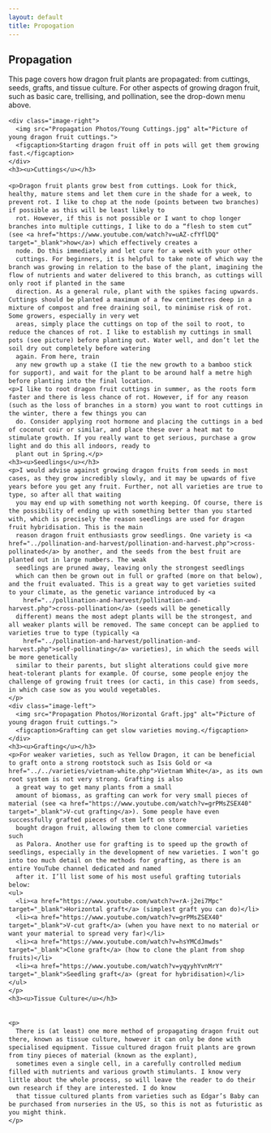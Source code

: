```yaml
---
layout: default
title: Propogation
---
```


<head>
    <link href="propagation.css" type="text/css" rel="stylesheet">
</head>

<body>

  <div class="content">
    <h2>Propagation</h2>
    <p>This page covers how dragon fruit plants are propagated: from cuttings, seeds, grafts, and tissue culture. For other aspects of growing dragon fruit, such as basic care, trellising, and pollination, see the drop-down menu above.


    <div class="image-right">
      <img src="Propagation Photos/Young Cuttings.jpg" alt="Picture of young dragon fruit cuttings.">
      <figcaption>Starting dragon fruit off in pots will get them growing fast.</figcaption>
    </div>
    <h3><u>Cuttings</u></h3>

    <p>Dragon fruit plants grow best from cuttings. Look for thick, healthy, mature stems and let them cure in the shade for a week, to prevent rot. I like to chop at the node (points between two branches) if possible as this will be least likely to
      rot. However, if this is not possible or I want to chop longer branches into multiple cuttings, I like to do a “flesh to stem cut” (see <a href="https://www.youtube.com/watch?v=uAZ-cfYflDQ" target="_blank">how</a>) which effectively creates a
      node. Do this immediately and let cure for a week with your other
      cuttings. For beginners, it is helpful to take note of which way the branch was growing in relation to the base of the plant, imagining the flow of nutrients and water delivered to this branch, as cuttings will only root if planted in the same
      direction. As a general rule, plant with the spikes facing upwards. Cuttings should be planted a maximum of a few centimetres deep in a mixture of compost and free draining soil, to minimise risk of rot. Some growers, especially in very wet
      areas, simply place the cuttings on top of the soil to root, to reduce the chances of rot. I like to establish my cuttings in small pots (see picture) before planting out. Water well, and don’t let the soil dry out completely before watering
      again. From here, train
      any new growth up a stake (I tie the new growth to a bamboo stick for support), and wait for the plant to be around half a metre high before planting into the final location.
    <p>I like to root dragon fruit cuttings in summer, as the roots form faster and there is less chance of rot. However, if for any reason (such as the loss of branches in a storm) you want to root cuttings in the winter, there a few things you can
      do. Consider applying root hormone and placing the cuttings in a bed of coconut coir or similar, and place these over a heat mat to stimulate growth. If you really want to get serious, purchase a grow light and do this all indoors, ready to
      plant out in Spring.</p>
    <h3><u>Seedlings</u></h3>
    <p>I would advise against growing dragon fruits from seeds in most cases, as they grow incredibly slowly, and it may be upwards of five years before you get any fruit. Further, not all varieties are true to type, so after all that waiting
      you may end up with something not worth keeping. Of course, there is the possibility of ending up with something better than you started with, which is precisely the reason seedlings are used for dragon fruit hybridisation. This is the main
      reason dragon fruit enthusiasts grow seedlings. One variety is <a href="../pollination-and-harvest/pollination-and-harvest.php">cross-pollinated</a> by another, and the seeds from the best fruit are planted out in large numbers. The weak
      seedlings are pruned away, leaving only the strongest seedlings
      which can then be grown out in full or grafted (more on that below), and the fruit evaluated. This is a great way to get varieties suited to your climate, as the genetic variance introduced by <a
        href="../pollination-and-harvest/pollination-and-harvest.php">cross-pollination</a> (seeds will be genetically
      different) means the most adept plants will be the strongest, and all weaker plants will be removed. The same concept can be applied to varieties true to type (typically <a
        href="../pollination-and-harvest/pollination-and-harvest.php">self-pollinating</a> varieties), in which the seeds will be more genetically
      similar to their parents, but slight alterations could give more heat-tolerant plants for example. Of course, some people enjoy the challenge of growing fruit trees (or cacti, in this case) from seeds, in which case sow as you would vegetables.
    </p>
    <div class="image-left">
      <img src="Propagation Photos/Horizontal Graft.jpg" alt="Picture of young dragon fruit cuttings.">
      <figcaption>Grafting can get slow varieties moving.</figcaption>
    </div>
    <h3><u>Grafting</u></h3>
    <p>For weaker varieties, such as Yellow Dragon, it can be beneficial to graft onto a strong rootstock such as Isis Gold or <a href="../../varieties/vietnam-white.php">Vietnam White</a>, as its own root system is not very strong. Grafting is also
      a great way to get many plants from a small
      amount of biomass, as grafting can work for very small pieces of material (see <a href="https://www.youtube.com/watch?v=grPMsZSEX40" target="_blank">V-cut grafting</a>). Some people have even successfully grafted pieces of stem left on store
      bought dragon fruit, allowing them to clone commercial varieties such
      as Palora. Another use for grafting is to speed up the growth of seedlings, especially in the development of new varieties. I won’t go into too much detail on the methods for grafting, as there is an entire YouTube channel dedicated and named
      after it. I’ll list some of his most useful grafting tutorials below:
    <ul>
      <li><a href="https://www.youtube.com/watch?v=rA-j2ei7Mpc" target="_blank">Horizontal graft</a> (simplest graft you can do)</li>
      <li><a href="https://www.youtube.com/watch?v=grPMsZSEX40" target="_blank">V-cut graft</a> (when you have next to no material or want your material to spread very far)</li>
      <li><a href="https://www.youtube.com/watch?v=hsYMCdJmwds" target="_blank">Clone graft</a> (how to clone the plant from shop fruits)</li>
      <li><a href="https://www.youtube.com/watch?v=yqyyhYvnMrY" target="_blank">Seedling graft</a> (great for hybridisation)</li>
    </ul>
    </p>
    <h3><u>Tissue Culture</u></h3>


    <p>
      There is (at least) one more method of propagating dragon fruit out there, known as tissue culture, however it can only be done with specialised equipment. Tissue cultured dragon fruit plants are grown from tiny pieces of material (known as the explant),
      sometimes even a single cell, in a carefully controlled medium filled with nutrients and various growth stimulants. I know very little about the whole process, so will leave the reader to do their own research if they are interested. I do know
      that tissue cultured plants from varieties such as Edgar’s Baby can be purchased from nurseries in the US, so this is not as futuristic as you might think.
    </p>

